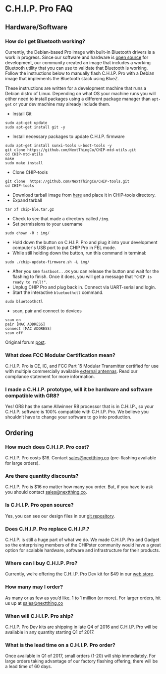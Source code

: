 # C.H.I.P. Pro FAQ

## Hardware/Software

### How do I get Bluetooth working?

Currently, the Debian-based Pro image with built-in Bluetooth drivers is a work in progress. Since our software and hardware is [open source](https://github.com/NextThingCo) for development, our community created an image that includes a working Bluetooth utility that you can use to validate that Bluetooth is working. Follow the instructions below to manually flash C.H.I.P. Pro with a Debian image that implements the Bluetooth stack using BlueZ.

These instructions are written for a development machine that runs a Debian distro of Linux. Depending on what OS your machine runs you will either need to install packages using a different package manager than `apt-get` or your dev machine may already include them.

* Install Git

```
sudo apt-get update
sudo apt-get install git -y
```
* Install necessary packages to update C.H.I.P. firmware

```
sudo apt-get install sunxi-tools u-boot-tools -y
git clone https://github.com/NextThingCo/CHIP-mtd-utils.git
cd CHIP-mtd-utils
make
sudo make install
```
* Clone CHIP-tools

```
git clone  https://github.com/NextThingCo/CHIP-tools.git
cd CHIP-tools
```
* Download tarball image from [here](https://mega.nz/#!wHpXxJiA!lWTAw8ymVKOD0pe3WxE6OqVsV48FJuFtsdJJ1vCWj7E)
and place it in CHIP-tools directory.
* Expand tarball

```
tar xf chip-ble.tar.gz 
```
* Check to see that made a directory called `/img`.
* Set permissions to your username

```
sudo chown -R : img/
```
* Hold down the button on C.H.I.P. Pro and plug it into your development computer's USB port to put CHIP Pro in FEL mode.
* While still holding down the button, run this command in terminal:

```
sudo ./chip-update-firmware.sh -L img/
```
* After you see `fastboot...OK` you can release the button and wait for the flashing to finish. Once it does, you will get a message that `"CHIP is ready to roll!"`.
* Unplug CHIP Pro and plug back in. Connect via UART-serial and login.  
* Start the interactive `bluetoothctl` command.

```
sudo bluetoothctl
```
* scan, pair and connect to devices

```
scan on
pair [MAC ADDRESS]
connect [MAC ADDRESS]
scan off
```

Original forum [post](https://bbs.nextthing.co/t/chip-pro-bluetooth-driver-not-available/14905/26).

### What does FCC Modular Certification mean?
C.H.I.P. Pro is CE, IC, and FCC Part 15 Modular Transmitter certified for use with multiple commercially available [external antennas](https://docs.getchip.com/chip_pro_devkit.html#wifi-antenna). Read our compliance statement for more information.

###  I made a C.H.I.P. prototype, will it be hardware and software compatible with GR8?
Yes! GR8 has the same Allwinner R8 processor that is in C.H.I.P., so your C.H.I.P. software is 100% compatible with C.H.I.P. Pro. We believe you shouldn’t have to change your software to go into production.

## Ordering

### How much does C.H.I.P. Pro cost?
C.H.I.P. Pro costs $16. Contact [sales@nextthing.co](mailto:sales@nextthing.co)
(pre-flashing available for large orders).

### Are there quantity discounts?
C.H.I.P. Pro is $16 no matter how many you order. But, if you have to ask you should contact [sales@nextthing.co](mailto:sales@nextthing.co). 

### Is C.H.I.P. Pro open source?
Yes, you can see our design files in our [git repository](https://github.com/NextThingCo/CHIP_Pro-Hardware).

### Does C.H.I.P. Pro replace C.H.I.P.?
C.H.I.P. is still a huge part of what we do. We made C.H.I.P. Pro and Gadget so the enterprising members of the CHIPster community would have a great option for scalable hardware, software and infrastructure for their products.

### Where can I buy C.H.I.P. Pro?
Currently, we’re offering the C.H.I.P. Pro Dev kit for $49 in our [web store](https://nextthing.co/pages/store).

###  How many may I order?
As many or as few as you’d like. 1 to 1 million (or more). For larger orders, hit us up at [sales@nextthing.co](mailto:sales@nextthing.co)

### When will C.H.I.P. Pro ship?
C.H.I.P. Pro Dev kits are shipping in late Q4 of 2016 and C.H.I.P. Pro will be available in any quantity starting Q1 of 2017.

###  What is the lead time on a C.H.I.P. Pro order?
Once available in Q1 of 2017, small orders (1-20) will ship immediately. For large orders taking advantage of our factory flashing offering, there will be a lead time of 60 days.



